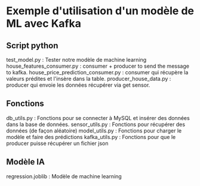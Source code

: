 # Exemple d'utilisation d'un modèle de ML avec Kafka

## Script python

test_model.py : Tester notre modèle de machine learning
house_features_consumer.py : consumer + producer to send the message to kafka.
house_price_prediction_consumer.py : consumer qui récupère la valeurs prédites et l'insère dans la table.
producer_house_data.py : producer qui envoie les données récupérer via get sensor.

## Fonctions

db_utils.py : Fonctions pour se connecter à MySQL et insérer des données dans la base de données.
sensor_utils.py : Fonctions pour récupérer des données (de façon aléatoire)
model_utils.py : Fonctions pour charger le modèle et faire des prédictions
kafka_utils.py : Fonctions pour que le producer puisse récupérer un fichier json

## Modèle IA

regression.joblib : Modèle de machine learning


